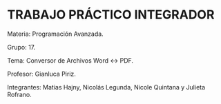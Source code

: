 # TRABAJO PRÁCTICO INTEGRADOR
Materia: Programación Avanzada.

Grupo: 17.

Tema: Conversor de Archivos Word ↔ PDF.

Profesor: Gianluca Piriz.

Integrantes: Matias Hajny, Nicolás Legunda, Nicole Quintana y Julieta Rofrano.
